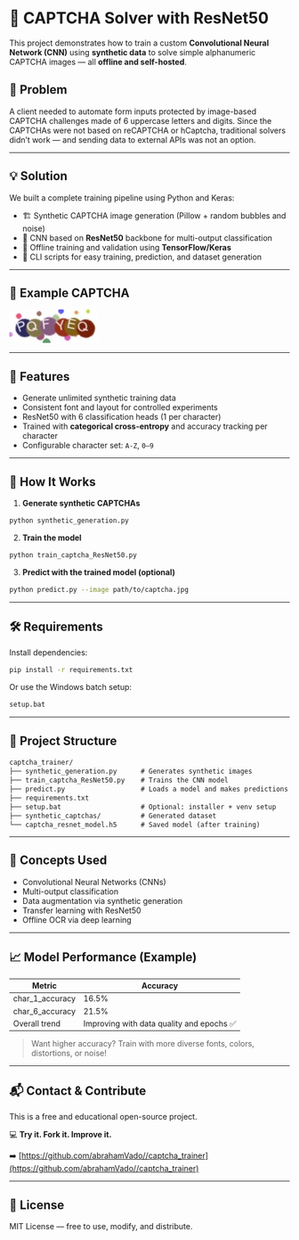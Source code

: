 # 🤖 CAPTCHA Solver with ResNet50

This project demonstrates how to train a custom **Convolutional Neural Network (CNN)** using **synthetic data** to solve simple alphanumeric CAPTCHA images — all **offline and self-hosted**.

## 🧩 Problem

A client needed to automate form inputs protected by image-based CAPTCHA challenges made of 6 uppercase letters and digits. Since the CAPTCHAs were not based on reCAPTCHA or hCaptcha, traditional solvers didn’t work — and sending data to external APIs was not an option.

---

## 💡 Solution

We built a complete training pipeline using Python and Keras:

- 🏗️ Synthetic CAPTCHA image generation (Pillow + random bubbles and noise)
- 🧠 CNN based on **ResNet50** backbone for multi-output classification
- 🧪 Offline training and validation using **TensorFlow/Keras**
- 🧾 CLI scripts for easy training, prediction, and dataset generation

---

## 📸 Example CAPTCHA

![Sample CAPTCHA](https://raw.githubusercontent.com/abrahamVado/captcha_trainer/main/preview.jpeg)

---

## 🚀 Features

- Generate unlimited synthetic training data
- Consistent font and layout for controlled experiments
- ResNet50 with 6 classification heads (1 per character)
- Trained with **categorical cross-entropy** and accuracy tracking per character
- Configurable character set: `A-Z`, `0–9`

---

## 🧪 How It Works

1. **Generate synthetic CAPTCHAs**

```bash
python synthetic_generation.py
```

2. **Train the model**

```bash
python train_captcha_ResNet50.py
```

3. **Predict with the trained model (optional)**

```bash
python predict.py --image path/to/captcha.jpg
```

---

## 🛠️ Requirements

Install dependencies:

```bash
pip install -r requirements.txt
```

Or use the Windows batch setup:

```bash
setup.bat
```

---

## 📁 Project Structure

```
captcha_trainer/
├── synthetic_generation.py      # Generates synthetic images
├── train_captcha_ResNet50.py    # Trains the CNN model
├── predict.py                   # Loads a model and makes predictions
├── requirements.txt
├── setup.bat                    # Optional: installer + venv setup
├── synthetic_captchas/          # Generated dataset
└── captcha_resnet_model.h5      # Saved model (after training)
```

---

## 🧠 Concepts Used

- Convolutional Neural Networks (CNNs)
- Multi-output classification
- Data augmentation via synthetic generation
- Transfer learning with ResNet50
- Offline OCR via deep learning

---

## 📈 Model Performance (Example)

| Metric             | Accuracy |
|--------------------|----------|
| char_1_accuracy     | 16.5%    |
| char_6_accuracy     | 21.5%    |
| Overall trend       | Improving with data quality and epochs ✅ |

> Want higher accuracy? Train with more diverse fonts, colors, distortions, or noise!

---

## 📬 Contact & Contribute

This is a free and educational open-source project.

💻 **Try it. Fork it. Improve it.**

➡️ [https://github.com/abrahamVado//captcha_trainer](https://github.com/abrahamVado//captcha_trainer)

---

## 📜 License

MIT License — free to use, modify, and distribute.
